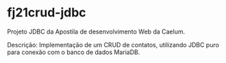 # fj21crud-jdbc
Projeto JDBC da Apostila de desenvolvimento Web da Caelum.

Descrição:
Implementação de um CRUD de contatos, utilizando JDBC puro para conexão com o banco de dados MariaDB.
